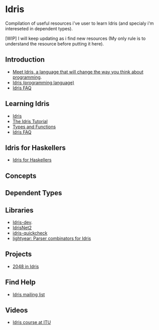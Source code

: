 # Idris
Compilation of useful resources i've user to learn Idris (and specialy i'm intereseted in dependent types).

[WIP] I will keep updating as i find new resources (My only rule is to understand the resource before putting it here).


## Introduction
* [Meet Idris, a language that will change the way you think about programming](http://crufter.com/2015/01/01/idris-a-language-which-will-change-the-way-you-think-about-programming/).
* [Idris (programming language)](https://en.wikipedia.org/wiki/Idris_(programming_language))
* [Idris FAQ](http://docs.idris-lang.org/en/latest/faq/faq.html)

## Learning Idris
* [Idris](http://www.idris-lang.org/)
* [The Idris Tutorial](http://docs.idris-lang.org/en/latest/tutorial)
* [Types and Functions](http://docs.idris-lang.org/en/latest/tutorial/typesfuns.html)
* [Idris FAQ](https://idris.readthedocs.io/en/latest/faq/faq.html)

## Idris for Haskellers 
* [Idris for Haskellers](https://github.com/idris-lang/Idris-dev/wiki/Idris-for-Haskellers)

## Concepts

## Dependent Types

## Libraries
* [Idris-dev](https://github.com/idris-lang/Idris-dev).
* [IdrisNet2](https://github.com/SimonJF/IdrisNet2)
* [idris-quickcheck](https://github.com/david-christiansen/idris-quickcheck)
* [lightyear: Parser combinators for Idris](https://github.com/ziman/lightyear)

## Projects
* [2048 in Idris](https://github.com/KesterTong/idris2048)


## Find Help 
* [Idris mailing list](https://groups.google.com/forum/#!forum/idris-lang)

## Videos
* [Idris course at ITU](https://edwinb.wordpress.com/2013/03/15/idris-course-at-itu-slides-and-video/)
